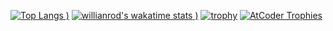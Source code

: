 [![Top Langs](https://github-readme-stats.vercel.app/api/top-langs/?username=k0i&theme=cobalt)
)](https://github.com/anuraghazra/github-readme-stats)
[![willianrod's wakatime stats](https://github-readme-stats.vercel.app/api/wakatime?username=koyama1003&theme=radical&layout=compact)
)](https://github.com/anuraghazra/github-readme-stats)
[![trophy](https://github-profile-trophy.vercel.app/?username=k0i&theme=radical)](https://github.com/ryo-ma/github-profile-trophy)
[![AtCoder Trophies](https://atcoder-trophies.vercel.app/api/v1/atcoder?username=k_xor_yama&theme=darklover)](https://github.com/KATO-Hiro/AtCoderTrophies)
